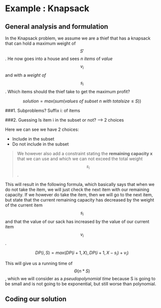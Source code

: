 # Example : Knapsack
## General analysis and formulation
In the Knapsack problem, we assume we are a thief that has a knapsack that can hold a maximum weight of $$S'$$. He now goes into a house and sees *n items* of *value $$v_i$$* and with a *weight of $$s_i$$*. Which items should the thief take to get the maximum profit?

$$solution = max(sum(values~of~subset~n~with~totalsize ≤ S))$$

###1. Subproblems?
Suffix i: of items

###2. Guessing
Is item i in the subset or not? --> 2 choices

Here we can see we have 2 choices:
* Include in the subset
* Do not include in the subset

> We however also add a constraint stating the **remaining capacity x** that we can use and which we can not exceed the total weight $$s_i$$.

This will result in the following formula, which basically says that when we do not take the item, we will just check the next item with our remaining capacity. If we however do take the item, then we will go to the next item, but state that the current remaining capacity has decreased by the weight of the current item $$s_i$$ and that the value of our sack has increased by the value of our current item $$v_i$$.

$$DP(i,S) = max(DP(i + 1, X), DP(i + 1, X - s_i) + v_i)$$

This will give us a running time of $$Θ(n * S)$$, which we will consider as a *pseudopolynomial time* because S is going to be small and is not going to be exponential, but still worse than polynomial.
## Coding our solution